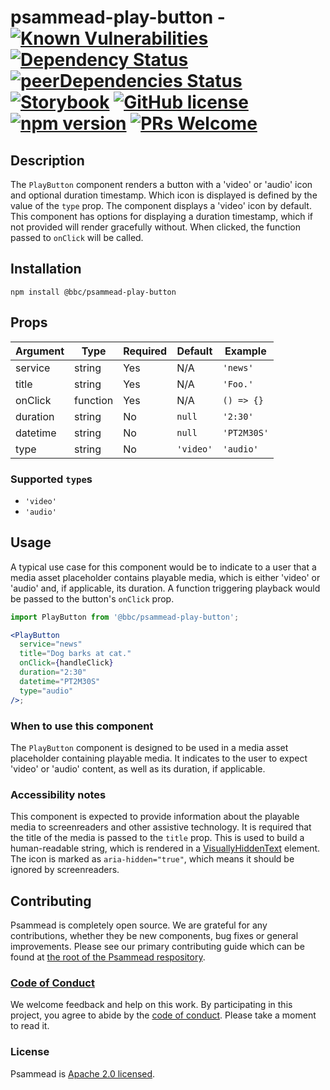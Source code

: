 # psammead-play-button - [![Known Vulnerabilities](https://snyk.io/test/github/bbc/psammead/badge.svg?targetFile=packages%2Fcomponents%2Fpsammead-play-button%2Fpackage.json)](https://snyk.io/test/github/bbc/psammead?targetFile=packages%2Fcomponents%2Fpsammead-play-button%2Fpackage.json) [![Dependency Status](https://david-dm.org/bbc/psammead.svg?path=packages/components/psammead-play-button)](https://david-dm.org/bbc/psammead?path=packages/components/psammead-play-button) [![peerDependencies Status](https://david-dm.org/bbc/psammead/peer-status.svg?path=packages/components/psammead-play-button)](https://david-dm.org/bbc/psammead?path=packages/components/psammead-play-button&type=peer) [![Storybook](https://raw.githubusercontent.com/storybooks/play-button/master/badge/badge-storybook.svg?sanitize=true)](https://bbc.github.io/psammead/?path=/story/play-button--default) [![GitHub license](https://img.shields.io/badge/license-Apache%202.0-blue.svg)](https://github.com/bbc/psammead/blob/latest/LICENSE) [![npm version](https://img.shields.io/npm/v/@bbc/psammead-play-button.svg)](https://www.npmjs.com/package/@bbc/psammead-play-button) [![PRs Welcome](https://img.shields.io/badge/PRs-welcome-brightgreen.svg)](https://github.com/bbc/psammead/blob/latest/CONTRIBUTING.md)

## Description

The `PlayButton` component renders a button with a 'video' or 'audio' icon and optional duration timestamp. Which icon is displayed is defined by the value of the `type` prop. The component displays a 'video' icon by default. This component has options for displaying a duration timestamp, which if not provided will render gracefully without. When clicked, the function passed to `onClick` will be called.

## Installation

`npm install @bbc/psammead-play-button`

## Props

<!-- prettier-ignore -->
| Argument   | Type      | Required | Default   | Example     |
| ---------- | --------- | -------- | --------- | ----------- |
| service    | string    | Yes      | N/A       | `'news'`    |
| title      | string    | Yes      | N/A       | `'Foo.'`    |
| onClick    | function  | Yes      | N/A       | `() => {}`  |
| duration   | string    | No       | `null`    | `'2:30'`    |
| datetime   | string    | No       | `null`    | `'PT2M30S'` |
| type       | string    | No       | `'video'` | `'audio'`   |

### Supported `type`s

<!-- prettier-ignore -->
- `'video'`
- `'audio'`

## Usage

A typical use case for this component would be to indicate to a user that a media asset placeholder contains playable media, which is either 'video' or 'audio' and, if applicable, its duration. A function triggering playback would be passed to the button's `onClick` prop.

```jsx
import PlayButton from '@bbc/psammead-play-button';

<PlayButton
  service="news"
  title="Dog barks at cat."
  onClick={handleClick}
  duration="2:30"
  datetime="PT2M30S"
  type="audio"
/>;
```

### When to use this component

The `PlayButton` component is designed to be used in a media asset placeholder containing playable media. It indicates to the user to expect 'video' or 'audio' content, as well as its duration, if applicable.

<!-- ### When not to use this component -->

### Accessibility notes

This component is expected to provide information about the playable media to screenreaders and other assistive technology. It is required that the title of the media is passed to the `title` prop. This is used to build a human-readable string, which is rendered in a [VisuallyHiddenText](https://github.com/bbc/psammead/tree/latest/packages/components/psammead-visually-hidden-text) element. The icon is marked as `aria-hidden="true"`, which means it should be ignored by screenreaders.

<!-- ## Roadmap -->

## Contributing

Psammead is completely open source. We are grateful for any contributions, whether they be new components, bug fixes or general improvements. Please see our primary contributing guide which can be found at [the root of the Psammead respository](https://github.com/bbc/psammead/blob/latest/CONTRIBUTING.md).

### [Code of Conduct](https://github.com/bbc/psammead/blob/latest/CODE_OF_CONDUCT.md)

We welcome feedback and help on this work. By participating in this project, you agree to abide by the [code of conduct](https://github.com/bbc/psammead/blob/latest/CODE_OF_CONDUCT.md). Please take a moment to read it.

### License

Psammead is [Apache 2.0 licensed](https://github.com/bbc/psammead/blob/latest/LICENSE).
